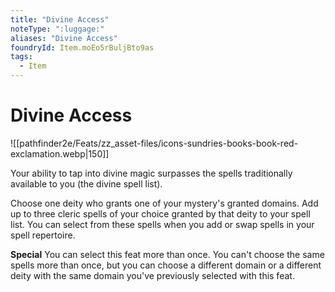 ```yaml
---
title: "Divine Access"
noteType: ":luggage:"
aliases: "Divine Access"
foundryId: Item.moEo5rBuljBto9as
tags:
  - Item
---
```


# Divine Access
![[pathfinder2e/Feats/zz_asset-files/icons-sundries-books-book-red-exclamation.webp|150]]

Your ability to tap into divine magic surpasses the spells traditionally available to you (the divine spell list).

Choose one deity who grants one of your mystery's granted domains. Add up to three cleric spells of your choice granted by that deity to your spell list. You can select from these spells when you add or swap spells in your spell repertoire.

**Special** You can select this feat more than once. You can't choose the same spells more than once, but you can choose a different domain or a different deity with the same domain you've previously selected with this feat.
